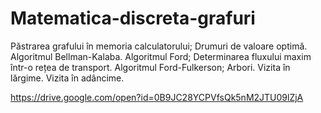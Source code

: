 # Matematica-discreta-grafuri
Păstrarea grafului în memoria calculatorului; Drumuri de valoare optimă.  Algoritmul Bellman-Kalaba. Algoritmul Ford; Determinarea fluxului maxim într-o rețea  de transport. Algoritmul Ford-Fulkerson; Arbori. Vizita în lărgime. Vizita în adâncime.

https://drive.google.com/open?id=0B9JC28YCPVfsQk5nM2JTU09lZjA
